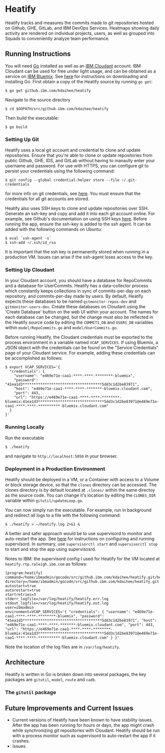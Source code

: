 # Heatify

Heatify tracks and measures the commits made to git repositories hosted on Github, GHE, GitLab, and IBM DevOps Services. Heatmaps showing daily activity are rendered on individual projects, users, as well as grouped into Squads to conveniently analyze team performance. 

## Running Instructions

You will need [Go](https://golang.org/) installed as well as an [IBM Cloudant](https://cloudant.com/) account. 
IBM Cloudant can be used for free under light usage, and can be obtained as a service on [IBM Bluemix](https://console.ng.bluemix.net). 
See [here](https://golang.org/doc/install#tarball) for instructions on downloading and installing Go.
First obtain a copy of the Heatify source by running `go get`:

```
$ go get github.ibm.com/kdaihee/heatify
```

Navigate to the source directory

```
$ cd $GOPATH/src/github.ibm.com/kdaihee/heatify
```

Then build the executable:

```
$ go build 
```

### Setting Up Git

Heatify uses a local git account and credential to clone and update repositories. 
Ensure that you're able to clone or update repositories from public Github, GHE, IDS, and GitLab without having to manaully enter your username and password. 
For use with HTTPS, you can configure git to persist your credentials using the following command:

```
$ git config --global credential.helper store --file ~/.git-credentials
```

for more info on git credentials, see [here](https://git-scm.com/docs/git-credential-store). You must ensure that the credentials for all git accounts are stored.

Heatify also uses SSH keys to clone and update repositories over SSH.
Generate an ssh-key and copy and add it into each git account online. 
For example, see Github's documentation on using SSH keys [here](https://help.github.com/articles/generating-an-ssh-key/).
Before running the app, ensure the ssh-key is added to the ssh agent. It can be added with the following commands on Ubuntu:

```
$ eval `ssh-agent -s`
$ ssh-add ~/.ssh/id_rsa
```

It is important that the ssh key is permanently stored when running in a production VM. Issues can arise if the ssh-agent loses access to the key.


### Setting Up Cloudant

In your Cloudant account, you should have a database for RepoCommits and a database for UserCommits.
Heatify has a data-collector process which constantly keeps collections in sync of commits-per-day on each repository, and commits-per-day made by users. 
By default, Heatify expects these databases to be named `gitmonitor-repos-dev` and `gitmonitor-users-dev`. 
Create these databases on Cloudant using the 'Create Database' button on the web UI within your account. 
The names for each database can be changed, but the change must also be reflected in the Heatify source code by editing the `COMMITS_DB` and `USERS_DB` variables within `model/RepoCommits.go` and `model/UserCommits.go`. 

Before running Heatify, the Cloudant credentials must be exported to the process environment in a variable named `VCAP_SERVICES`. 
If using Bluemix, a JSON object with the credentials can be found on the "Service Credentials" page of your Cloudant service. 
For example, adding these credentials can be accomplished as follows:

```
$ export VCAP_SERVICES='{
  "credentials": {
    "username": "e469e71e-caa1-****-****-********-bluemix",
    "password": "41ea1d3************************************5dd3c1d2be83971",
    "host": "e469e71e-caa1-****-****-*******-bluemix.cloudant.com",
    "port": 443,
    "url": "https://e469e71e-caa1-****-****-********-bluemix:41ea1d3******************************5dd3c1d2be83971@e469e71e-caa1-****-****-**********-bluemix.cloudant.com"
  }
}'
```

### Running Locally

Run the executable

```
$ ./heatify
```

and navigate to `http://localhost:5050` in your browser. 


### Deployment in a Production Environment

Heatify should be deployed in a VM, or a Container with access to a Volume or block storage device, so that the `clones`  directory can be accessed. 
The clones directory is by default located at `.clones/` within the same directoy as the source code. You can change it's location by editing the `CLONES_DIR` variable within `gitutil/updateLoop.go`.

You can now simply run the executable. For example, run in background and redirect all logs to a file with the following command:
```
$ ./heatify > ~/heatify.log 2>&1 & 
```

A better and safer approach would be to use supervisord to monitor and auto-restart the app. See [here](https://serversforhackers.com/monitoring-processes-with-supervisord) for instructions on configuring and running supervisord. 
In summary, use `supervisorctl start` and `supervisorctl stop` to start and stop the app using supervisosrd.

Notes to IBM: the supervisord config I used for Heatify for the VM located at `heatify.rtp.raleigh.ibm.com` as follows:
```
[program:heatify]
command=/home/ibmadmin/gocode/src/github.ibm.com/kdaihee/heatify.git/heatify.git
directory=/home/ibmadmin/gocode/src/github.ibm.com/kdaihee/heatify.git
autostart=true
autorestart=true
startretries=3
stderr_logfile=/var/log/heatify/heatify.err.log
stdout_logfile=/var/log/heatify/heatify.out.log
user=ibmadmin
environment=VCAP_SERVICES='{ "credentials": { "username": "e469e71e-caa1-****-****-********-bluemix", "password": "41ea1d3************************************5dd3c1d2be83971", "host": "e469e71e-caa1-****-****-*******-bluemix.cloudant.com", "port": 443, "url": "https://e469e71e-caa1-****-****-********-bluemix:41ea1d3******************************5dd3c1d2be83971@e469e71e-caa1-****-****-**********-bluemix.cloudant.com" } }'

```
Note the location of the log files are in `/var/log/heatify`.

## Architecture 

Heatify is written in Go is broken down into several packages, the key packages are `gitutil`, `model`, `route` and `cadb`. 

### The `gitutil` package

## Future Improvements and Current Issues

- Current versions of Heatify have been known to have stability issues. After the app has been running for hours or days, the app might crash while synchronizing git repositories with Cloudant. Heatify should be run with a process monitor such as supervisord to auto-restart the app if it crashes.
- Issues 
